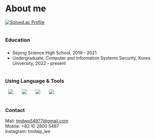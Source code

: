 # About me


[![Solved.ac Profile](http://mazassumnida.wtf/api/v2/generate_badge?boj=tmdwp54977)](https://solved.ac/tmdwp54977/)


# <h3>Education<h3>
- Sejong Science High School, 2019 - 2021<br/>
- Undergraduate, Computer and Information Systems Security, Korea University, 2022 - present

  
# <h3>Using Language & Tools</h3>
<div>
<img src="https://img.shields.io/badge/C-A8B9CC?style=flat-square&logo=C&logoColor=white" style="height : auto; margin-left : 10px; margin-right : 10px;"/></a>&nbsp;
<img src="https://img.shields.io/badge/C++-00599C?style=flat-square&logo=C%2B%2B&logoColor=white" style="height : auto; margin-left : 10px; margin-right : 10px;"/></a>&nbsp;
<img src="https://img.shields.io/badge/Python-3776AB?style=flat-square&logo=Python&logoColor=white" style="height : auto; margin-left : 10px; margin-right : 10px;"/></a>&nbsp;
<img src="https://img.shields.io/badge/Google Colab-F9AB00?style=flat-square&logo=Google Colab&logoColor=white" style="height : auto; margin-left : 10px; margin-right : 10px;"/></a>&nbsp;
</div>


# <h3>Contact</h3>
Mail: tmdwp54977@gmail.com<br/>
Mobile: +82 10 2800 5497<br/>
Instagram: tmdwp_lee
